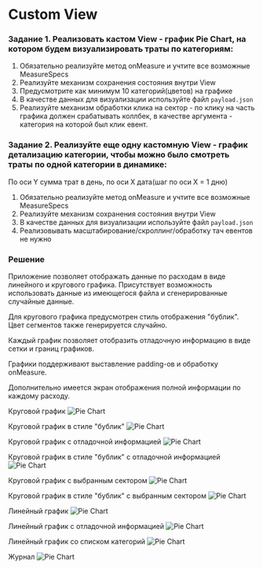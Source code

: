 # Custom View

### Задание 1. Реализовать кастом View - график Pie Chart, на котором будем визуализировать траты по категориям:

1. Обязательно реализуйте метод onMeasure и учтите все возможные MeasureSpecs
2. Реализуйте механизм сохранения состояния внутри View
3. Предусмотрите как минимум 10 категорий(цветов) на графике
4. В качестве данных для визуализации используйте файл `payload.json`
5. Реализуйте механизм обработки клика на сектор - по клику на часть графика должен срабатывать коллбек, в качестве аргумента - категория на которой был клик евент.

### Задание 2. Реализуйте еще одну кастомную View - график детализацию категории, чтобы можно было смотреть траты по одной категории в динамике:

По оси Y сумма трат в день, по оси Х дата(шаг по оси Х = 1 дню)

1. Обязательно реализуйте метод onMeasure и учтите все возможные MeasureSpecs
2. Реализуйте механизм сохранения состояния внутри View
3. В качестве данных для визуализации используйте файл `payload.json`
4. Реализовывать масштабирование/скроллинг/обработку тач евентов не нужно

### Решение

Приложение позволяет отображать данные по расходам в виде линейного и кругового графика.
Присутствует возможность использовать данные из имеющегося файла и сгенерированные случайные данные.

Для кругового графика предусмотрен стиль отображения "бублик". Цвет сегментов также генерируется
случайно.

Каждый график позволяет отобразить отладочную информацию в виде сетки и границ графиков.

Графики поддерживают выставление padding-ов и обработку onMeasure.

Дополнительно имеется экран отображения полной информации по каждому расходу.

Круговой график
![Pie Chart](art/pie_chart_standard.png)

Круговой график в стиле "бублик"
![Pie Chart](art/pie_chart_donut.png)

Круговой график с отладочной информацией
![Pie Chart](art/pie_chart_standard_debug.png)

Круговой график в стиле "бублик" с отладочной информацией
![Pie Chart](art/pie_chart_donut_debug.png)

Круговой график с выбранным сектором
![Pie Chart](art/pie_chart_standard_sector.png)

Круговой график в стиле "бублик" с выбранным сектором
![Pie Chart](art/pie_chart_donut_sector.png)

Линейный график
![Pie Chart](art/line_chart.png)

Линейный график с отладочной информацией
![Pie Chart](art/line_chart_debug.png)

Линейный график со списком категорий
![Pie Chart](art/line_chart_categories.png)

Журнал
![Pie Chart](art/journal.png)